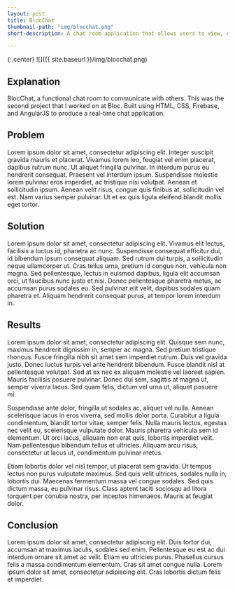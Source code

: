 ```yaml
---
layout: post
title: BlocChat
thumbnail-path: "img/blocchat.png"
short-description: A chat room application that allows users to view, create, and send / receive messages. 

---
```


{:.center}
![]({{ site.baseurl }}/img/blocchat.png)

## Explanation

BlocChat, a functional chat room to communicate with others. This was the second project that I worked on at Bloc. Built using HTML, CSS, Firebase,
and AngularJS to produce a real-time chat application.

## Problem

Lorem ipsum dolor sit amet, consectetur adipiscing elit. Integer suscipit gravida mauris et placerat. Vivamus lorem leo, feugiat vel enim placerat, dapibus rutrum nunc. Ut aliquet fringilla pulvinar. In interdum purus eu hendrerit consequat. Praesent vel interdum ipsum. Suspendisse molestie lorem pulvinar eros imperdiet, ac tristique nisi volutpat. Aenean et sollicitudin ipsum. Aenean velit risus, congue quis finibus at, sollicitudin vel est. Nam varius semper pulvinar. Ut et ex quis ligula eleifend blandit mollis eget tortor.
## Solution

Lorem ipsum dolor sit amet, consectetur adipiscing elit. Vivamus elit lectus, facilisis a luctus id, pharetra ac nunc. Suspendisse consequat efficitur dui, id bibendum ipsum consequat aliquam. Sed rutrum dui turpis, a sollicitudin neque ullamcorper ut. Cras tellus urna, pretium id congue non, vehicula non magna. Sed pellentesque, lectus in euismod dapibus, ligula elit accumsan orci, ut faucibus nunc justo et nisi. Donec pellentesque pharetra metus, ac accumsan purus sodales eu. Sed pulvinar elit velit, dapibus sodales quam pharetra et. Aliquam hendrerit consequat purus, at tempor lorem interdum in.

## Results

Lorem ipsum dolor sit amet, consectetur adipiscing elit. Quisque sem nunc, maximus hendrerit dignissim in, semper ac magna. Sed pretium tristique rhoncus. Fusce fringilla nibh sit amet sem imperdiet rutrum. Duis vel gravida justo. Donec luctus turpis vel ante hendrerit bibendum. Fusce blandit nisl at pellentesque volutpat. Sed at ex nec ex aliquam molestie vel laoreet sapien. Mauris facilisis posuere pulvinar. Donec dui sem, sagittis at magna ut, semper viverra lacus. Sed quam felis, dictum vel urna ut, aliquet posuere mi.

Suspendisse ante dolor, fringilla ut sodales ac, aliquet vel nulla. Aenean scelerisque lacus in eros viverra, sed mollis dolor porta. Curabitur a ligula condimentum, blandit tortor vitae, semper felis. Nulla mauris lectus, egestas nec velit eu, scelerisque vulputate dolor. Mauris pharetra vehicula sem id elementum. Ut orci lacus, aliquam non erat quis, lobortis imperdiet velit. Nam pellentesque bibendum tellus et ultricies. Aliquam arcu risus, consectetur ut lacus ut, condimentum pulvinar metus.

Etiam lobortis dolor vel nisl tempor, ut placerat sem gravida. Ut tempus lectus non purus vulputate maximus. Sed quis velit ultrices, sodales nulla in, lobortis dui. Maecenas fermentum massa vel congue sodales. Sed quis dictum massa, eu pulvinar risus. Class aptent taciti sociosqu ad litora torquent per conubia nostra, per inceptos himenaeos. Mauris at feugiat dolor.

## Conclusion

Lorem ipsum dolor sit amet, consectetur adipiscing elit. Duis tortor dui, accumsan at maximus iaculis, sodales sed enim. Pellentesque eu est ac dui interdum ornare sit amet ac velit. Etiam eu ultricies purus. Phasellus cursus felis a massa condimentum elementum. Cras sit amet congue nulla. Lorem ipsum dolor sit amet, consectetur adipiscing elit. Cras lobortis dictum felis et imperdiet.